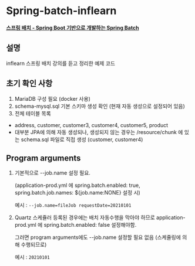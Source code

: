 # Spring-batch-inflearn
[**스프링 배치 - Spring Boot 기반으로 개발하는 Spring Batch**](https://www.inflearn.com/course/%EC%8A%A4%ED%94%84%EB%A7%81-%EB%B0%B0%EC%B9%98)

## 설명
inflearn 스프링 배치 강의를 듣고 정리한 예제 코드

## 초기 확인 사항
1. MariaDB 구성 필요 (docker 사용)
2. schema-mysql.sql 기본 스키마 생성 확인 (현재 자동 생성으로 설정되어 있음)
3. 전체 테이블 목록
* address, customer, customer3, customer4, customer5, product
* 대부분 JPA에 의해 자동 생성되나, 생성되지 않는 경우는 /resource/chunk 에 있는 schema.sql 파일로 직접 생성 (customer, customer4)

## Program arguments
1. 기본적으로 --job.name 설정 필요. 
   <p>(application-prod.yml 에 spring.batch.enabled: true, spring.batch.job.names: ${job.name:NONE} 설정 시)
   <p>예시 : <code>--job.name=fileJob requestDate=20210101</code>
2. Quartz 스케쥴러 등록된 경우에는 배치 자동수행을 막아야 하므로 application-prod.yml 에 spring.batch.enabled: false 설정해야함.
   <p>그러면 program arguments에도 --job.name 설정할 필요 없음 (스케쥴링에 의해 수행되므로)
   <p>예시 : <code>20210101</code>